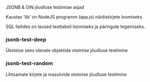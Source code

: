 JSONB & GIN jõudluse testimise asjad

Kaustas 'lib' on NodeJS programm (app.js) näidiskirjete loomiseks

SQL failides on laused testtabeli loomiseks ja päringute tegemiseks.

### jsonb-test-deep
Üksteise sees olevate objektide otsimise jõudluse testimine

### jsonb-test-random
Lihtsamate kirjete ja massiivide otsimise jõudluse testimine
